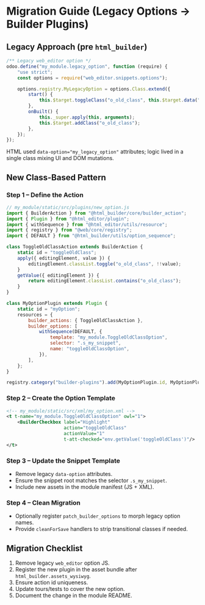 # Migration Guide (Legacy Options → Builder Plugins)

## Legacy Approach (pre `html_builder`)

```js
/** Legacy web_editor option */
odoo.define("my_module.legacy_option", function (require) {
    "use strict";
    const options = require("web_editor.snippets.options");

    options.registry.MyLegacyOption = options.Class.extend({
        start() {
            this.$target.toggleClass("o_old_class", this.$target.data("old"));
        },
        onBuilt() {
            this._super.apply(this, arguments);
            this.$target.addClass("o_old_class");
        },
    });
});
```

HTML used `data-option="my_legacy_option"` attributes; logic lived in a single class mixing UI and DOM mutations.

## New Class-Based Pattern

### Step 1 – Define the Action

```js
// my_module/static/src/plugins/new_option.js
import { BuilderAction } from "@html_builder/core/builder_action";
import { Plugin } from "@html_editor/plugin";
import { withSequence } from "@html_editor/utils/resource";
import { registry } from "@web/core/registry";
import { DEFAULT } from "@html_builder/utils/option_sequence";

class ToggleOldClassAction extends BuilderAction {
    static id = "toggleOldClass";
    apply({ editingElement, value }) {
        editingElement.classList.toggle("o_old_class", !!value);
    }
    getValue({ editingElement }) {
        return editingElement.classList.contains("o_old_class");
    }
}

class MyOptionPlugin extends Plugin {
    static id = "myOption";
    resources = {
        builder_actions: { ToggleOldClassAction },
        builder_options: [
            withSequence(DEFAULT, {
                template: "my_module.ToggleOldClassOption",
                selector: ".s_my_snippet",
                name: "toggleOldClassOption",
            }),
        ],
    };
}

registry.category("builder-plugins").add(MyOptionPlugin.id, MyOptionPlugin);
```

### Step 2 – Create the Option Template

```xml
<!-- my_module/static/src/xml/my_option.xml -->
<t t-name="my_module.ToggleOldClassOption" owl="1">
    <BuilderCheckbox label="Highlight"
                     action="toggleOldClass"
                     actionValue="1"
                     t-att-checked="env.getValue('toggleOldClass')"/>
</t>
```

### Step 3 – Update the Snippet Template

- Remove legacy `data-option` attributes.
- Ensure the snippet root matches the selector `.s_my_snippet`.
- Include new assets in the module manifest (JS + XML).

### Step 4 – Clean Migration

- Optionally register `patch_builder_options` to morph legacy option names.
- Provide `cleanForSave` handlers to strip transitional classes if needed.

## Migration Checklist

1. Remove legacy `web_editor` option JS.
2. Register the new plugin in the asset bundle after `html_builder.assets_wysiwyg`.
3. Ensure action id uniqueness.
4. Update tours/tests to cover the new option.
5. Document the change in the module README.
